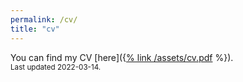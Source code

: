 ```yaml
---
permalink: /cv/
title: "cv"
---
```


You can find my CV [here]({[% link /assets/cv.pdf](https://github.com/dhruba-c/dhrubajyoti.github.io/blob/main/Dhrubajyoti_Chakraborty_CV.pdf) %}).<br><small>Last updated 2022-03-14. 
